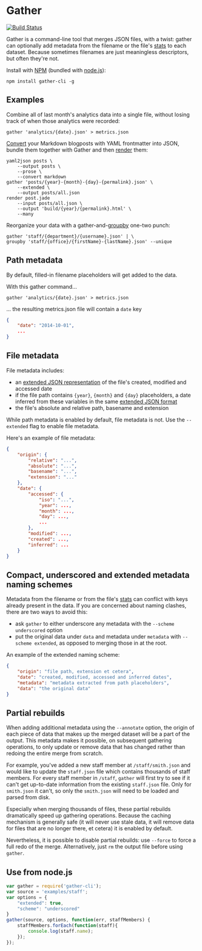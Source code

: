 # Gather

[![Build Status](https://travis-ci.org/stdbrouw/gather.svg)](https://travis-ci.org/stdbrouw/gather)

Gather is a command-line tool that merges JSON files, with a twist: gather can optionally add metadata from the filename or the file's [stats](http://nodejs.org/api/fs.html#fs_class_fs_stats) to each dataset. Because sometimes filenames are just meaningless descriptors, but often they're not.

Install with [NPM](https://www.npmjs.org/) (bundled with [node.js](http://nodejs.org/)): 

```shell
npm install gather-cli -g
```

## Examples

Combine all of last month's analytics data into a single file, without losing track of when those analytics were recorded: 

```shell
gather 'analytics/{date}.json' > metrics.json
```

[Convert](https://github.com/stdbrouw/yaml2json) your Markdown blogposts with YAML frontmatter into JSON, bundle them together with Gather and then [render](https://github.com/stdbrouw/render) them: 

```shell
yaml2json posts \
    --output posts \
    --prose \
    --convert markdown
gather 'posts/{year}-{month}-{day}-{permalink}.json' \
    --extended \
    --output posts/all.json
render post.jade
    --input posts/all.json \
    --output 'build/{year}/{permalink}.html' \
    --many
```

Reorganize your data with a gather-and-[groupby](https://github.com/stdbrouw/groupby) one-two punch:

```
gather 'staff/{department}/{username}.json' | \
groupby 'staff/{office}/{firstName}-{lastName}.json' --unique
```

## Path metadata

By default, filled-in filename placeholders will get added to the data.

With this gather command...

```shell
gather 'analytics/{date}.json' > metrics.json
```

... the resulting metrics.json file will contain a `date` key

```json
{
    "date": "2014-10-01", 
    ...
}
```

## File metadata

File metadata includes:

* an [extended JSON representation](https://github.com/stdbrouw/date-expand) of the file's created, modified and accessed date
* if the file path contains `{year}`, `{month}` and `{day}` placeholders, a date inferred from these variables in the same [extended JSON format](https://github.com/stdbrouw/date-expand)
* the file's absolute and relative path, basename and extension

While path metadata is enabled by default, file metadata is not. Use the `--extended` flag to enable file metadata.

Here's an example of file metadata: 

```json
{
    "origin": {
        "relative": "...", 
        "absolute": "...", 
        "basename": "...", 
        "extension": "..."
    }, 
    "date": {
        "accessed": {
            "iso": "...", 
            "year": ..., 
            "month": ..., 
            "day": ...,
            ...
        }, 
        "modified": ..., 
        "created": ..., 
        "inferred": ...
    }
}
```

## Compact, underscored and extended metadata naming schemes

Metadata from the filename or from the file's [stats](http://nodejs.org/api/fs.html#fs_class_fs_stats) can conflict with keys already present in the data. If you are concerned about naming clashes, there are two ways to avoid this: 

* ask `gather` to either underscore any metadata with the `--scheme underscored` option
* put the original data under `data` and metadata under `metadata` with `--scheme extended`, as opposed to merging those in at the root.

An example of the extended naming scheme: 

```json
{
    "origin": "file path, extension et cetera", 
    "date": "created, modified, accessed and inferred dates", 
    "metadata": "metadata extracted from path placeholders", 
    "data": "the original data"
}
```

## Partial rebuilds

When adding additional metadata using the `--annotate` option, the origin of each piece of data that makes up the merged dataset will be a part of the output. This metadata makes it possible, on subsequent gathering operations, to only update or remove data that has changed rather than redoing the entire merge from scratch.

For example, you've added a new staff member at `/staff/smith.json` and would like to update the `staff.json` file which contains thousands of staff members. For every staff member in `/staff`, `gather` will first try to see if it can't get up-to-date information from the existing `staff.json` file. Only for `smith.json` it can't, so only the `smith.json` will need to be loaded and parsed from disk.

Especially when merging thousands of files, these partial rebuilds dramatically speed up gathering operations. Because the caching mechanism is generally safe (it will never use stale data, it will remove data for files that are no longer there, et cetera) it is enabled by default.

Nevertheless, it is possible to disable partial rebuilds: use `--force` to force a full redo of the merge. Alternatively, just `rm` the output file before using `gather`.

## Use from node.js

```javascript
var gather = require('gather-cli');
var source = 'examples/staff';
var options = {
    "extended": true, 
    "scheme": "underscored"
}
gather(source, options, function(err, staffMembers) {
    staffMembers.forEach(function(staff){
        console.log(staff.name);
    });
});
```
